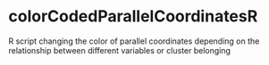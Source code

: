 # colorCodedParallelCoordinatesR
R script changing the color of parallel coordinates depending on the relationship between different variables or cluster belonging
